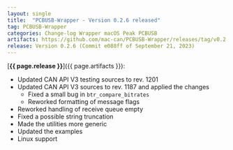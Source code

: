 ```yaml
---
layout: single
title:  "PCBUSB-Wrapper - Version 0.2.6 released"
tag: PCBUSB-Wrapper
categories: Change-log Wrapper macOS Peak PCBUSB
artifacts: https://github.com/mac-can/PCBUSB-Wrapper/releases/tag/v0.2.6
release: Version 0.2.6 (Commit e088ff of September 21, 2023)
---
```

[**{{ page.release }}**]({{ page.artifacts }}):

- Updated CAN API V3 testing sources to rev. 1201
- Updated CAN API V3 sources to rev. 1187 and applied the changes
  - Fixed a small bug in `btr_compare_bitrates` 
  - Reworked formatting of message flags
- Reworked handling of receive queue empty
- Fixed a possible string truncation
- Made the utilities more generic
- Updated the examples
- Linux support
